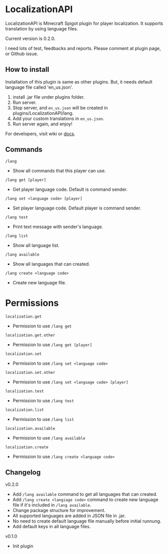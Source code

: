 # LocalizationAPI
LocalizationAPI is Minecraft Spigot plugin for player localization. It supports translation by using language files.

Current version is 0.2.0.

I need lots of test, feedbacks and reports. Please comment at plugin page, or Github issue.

## How to install
Installation of this plugin is same as other plugins. But, it needs default language file called 'en_us.json'.
1. install .jar file under plugins folder.
2. Run server.
3. Stop server, and ``` en_us.json ``` will be created in plugins/LocalizationAPI/lang.
4. Add your custom translations in ``` en_us.json ```.
5. Run server again, and enjoy!

For developers, visit wiki or [docs](https://freddyyj.github.io/LocalizationAPI/).

## Commands
```/lang```
* Show all commands that this player can use.

```/lang get [player]```
* Get player language code. Default is command sender.

```/lang set <language code> [player]```
* Set player language code. Default player is command sender.

```/lang test```
* Print text message with sender's language.

```/lang list```
* Show all language list.

```/lang available```
* Show all languages that can created.

```/lang create <language code>```
* Create new language file.

# Permissions
```localization.get```
* Permission to use ```/lang get```

```localization.get.other```
* Permission to use ```/lang get [player]```

```localization.set```
* Permission to use ```/lang set <language code>```

```localization.set.other```
* Permission to use ```/lang set <language code> [player]```

```localization.test```
* Permission to use ```/lang test```

```localization.list```
* Permission to use ```/lang list```

```localization.available```
* Permission to use ```/lang available```

```localization.create```
* Permission to use ```/lang create <language code>```

## Changelog
v0.2.0
* Add ```/lang available``` command to get all languages that can created.
* Add ```/lang create <langiage code>``` command to create new language file if it's included in ```/lang available```.
* Change package structure for improvement.
* All supported languages are added in JSON file in .jar.
* No need to create default language file manually before initial runnung.
* Add default keys in all language files.

v0.1.0
* Init plugin
